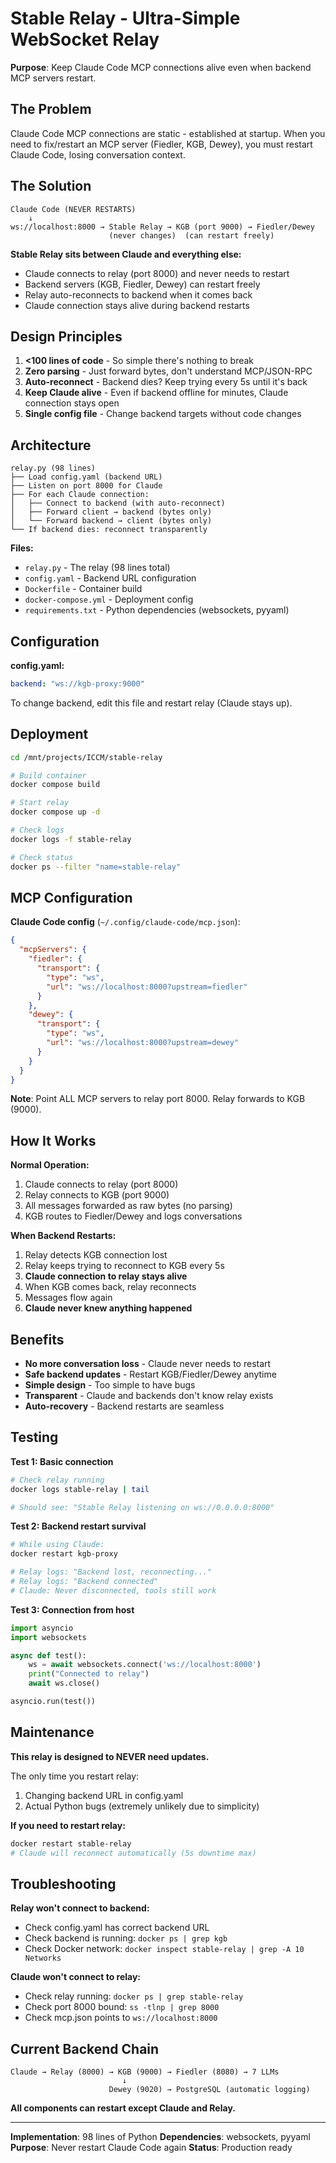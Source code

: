 # Stable Relay - Ultra-Simple WebSocket Relay

**Purpose**: Keep Claude Code MCP connections alive even when backend MCP servers restart.

## The Problem

Claude Code MCP connections are static - established at startup. When you need to fix/restart an MCP server (Fiedler, KGB, Dewey), you must restart Claude Code, losing conversation context.

## The Solution

```
Claude Code (NEVER RESTARTS)
    ↓
ws://localhost:8000 → Stable Relay → KGB (port 9000) → Fiedler/Dewey
                      (never changes)  (can restart freely)
```

**Stable Relay sits between Claude and everything else:**
- Claude connects to relay (port 8000) and never needs to restart
- Backend servers (KGB, Fiedler, Dewey) can restart freely
- Relay auto-reconnects to backend when it comes back
- Claude connection stays alive during backend restarts

## Design Principles

1. **<100 lines of code** - So simple there's nothing to break
2. **Zero parsing** - Just forward bytes, don't understand MCP/JSON-RPC
3. **Auto-reconnect** - Backend dies? Keep trying every 5s until it's back
4. **Keep Claude alive** - Even if backend offline for minutes, Claude connection stays open
5. **Single config file** - Change backend targets without code changes

## Architecture

```
relay.py (98 lines)
├── Load config.yaml (backend URL)
├── Listen on port 8000 for Claude
├── For each Claude connection:
│   ├── Connect to backend (with auto-reconnect)
│   ├── Forward client → backend (bytes only)
│   └── Forward backend → client (bytes only)
└── If backend dies: reconnect transparently
```

**Files:**
- `relay.py` - The relay (98 lines total)
- `config.yaml` - Backend URL configuration
- `Dockerfile` - Container build
- `docker-compose.yml` - Deployment config
- `requirements.txt` - Python dependencies (websockets, pyyaml)

## Configuration

**config.yaml:**
```yaml
backend: "ws://kgb-proxy:9000"
```

To change backend, edit this file and restart relay (Claude stays up).

## Deployment

```bash
cd /mnt/projects/ICCM/stable-relay

# Build container
docker compose build

# Start relay
docker compose up -d

# Check logs
docker logs -f stable-relay

# Check status
docker ps --filter "name=stable-relay"
```

## MCP Configuration

**Claude Code config** (`~/.config/claude-code/mcp.json`):
```json
{
  "mcpServers": {
    "fiedler": {
      "transport": {
        "type": "ws",
        "url": "ws://localhost:8000?upstream=fiedler"
      }
    },
    "dewey": {
      "transport": {
        "type": "ws",
        "url": "ws://localhost:8000?upstream=dewey"
      }
    }
  }
}
```

**Note**: Point ALL MCP servers to relay port 8000. Relay forwards to KGB (9000).

## How It Works

**Normal Operation:**
1. Claude connects to relay (port 8000)
2. Relay connects to KGB (port 9000)
3. All messages forwarded as raw bytes (no parsing)
4. KGB routes to Fiedler/Dewey and logs conversations

**When Backend Restarts:**
1. Relay detects KGB connection lost
2. Relay keeps trying to reconnect to KGB every 5s
3. **Claude connection to relay stays alive**
4. When KGB comes back, relay reconnects
5. Messages flow again
6. **Claude never knew anything happened**

## Benefits

- **No more conversation loss** - Claude never needs to restart
- **Safe backend updates** - Restart KGB/Fiedler/Dewey anytime
- **Simple design** - Too simple to have bugs
- **Transparent** - Claude and backends don't know relay exists
- **Auto-recovery** - Backend restarts are seamless

## Testing

**Test 1: Basic connection**
```bash
# Check relay running
docker logs stable-relay | tail

# Should see: "Stable Relay listening on ws://0.0.0.0:8000"
```

**Test 2: Backend restart survival**
```bash
# While using Claude:
docker restart kgb-proxy

# Relay logs: "Backend lost, reconnecting..."
# Relay logs: "Backend connected"
# Claude: Never disconnected, tools still work
```

**Test 3: Connection from host**
```python
import asyncio
import websockets

async def test():
    ws = await websockets.connect('ws://localhost:8000')
    print("Connected to relay")
    await ws.close()

asyncio.run(test())
```

## Maintenance

**This relay is designed to NEVER need updates.**

The only time you restart relay:
1. Changing backend URL in config.yaml
2. Actual Python bugs (extremely unlikely due to simplicity)

**If you need to restart relay:**
```bash
docker restart stable-relay
# Claude will reconnect automatically (5s downtime max)
```

## Troubleshooting

**Relay won't connect to backend:**
- Check config.yaml has correct backend URL
- Check backend is running: `docker ps | grep kgb`
- Check Docker network: `docker inspect stable-relay | grep -A 10 Networks`

**Claude won't connect to relay:**
- Check relay running: `docker ps | grep stable-relay`
- Check port 8000 bound: `ss -tlnp | grep 8000`
- Check mcp.json points to `ws://localhost:8000`

## Current Backend Chain

```
Claude → Relay (8000) → KGB (9000) → Fiedler (8080) → 7 LLMs
                         ↓
                      Dewey (9020) → PostgreSQL (automatic logging)
```

**All components can restart except Claude and Relay.**

---

**Implementation**: 98 lines of Python
**Dependencies**: websockets, pyyaml
**Purpose**: Never restart Claude Code again
**Status**: Production ready
